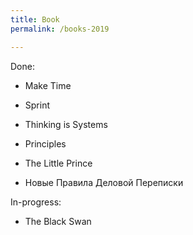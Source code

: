 ```yaml
---
title: Book
permalink: /books-2019

---
```


Done:

- Make Time 

- Sprint 

- Thinking is Systems

- Principles 

- The Little Prince

- Новые Правила Деловой Переписки


In-progress: 

- The Black Swan
